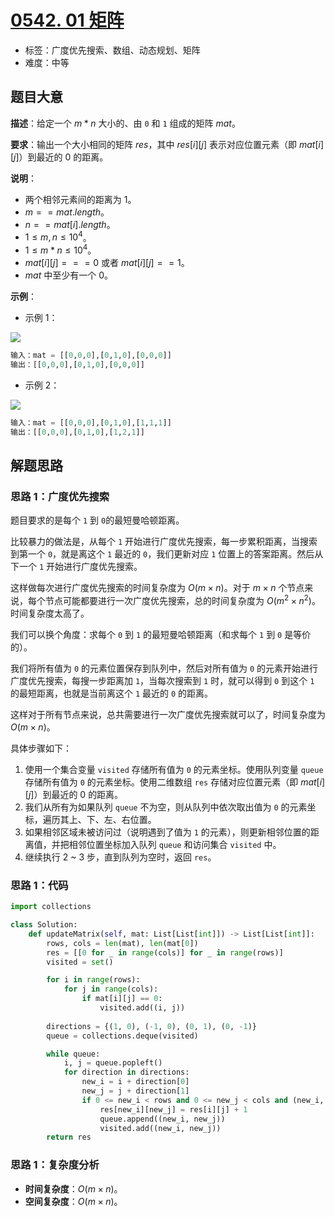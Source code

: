 # [0542. 01 矩阵](https://leetcode.cn/problems/01-matrix/)

- 标签：广度优先搜索、数组、动态规划、矩阵
- 难度：中等

## 题目大意

**描述**：给定一个 $m * n$ 大小的、由 `0` 和 `1` 组成的矩阵 $mat$。

**要求**：输出一个大小相同的矩阵 $res$，其中 $res[i][j]$ 表示对应位置元素（即 $mat[i][j]$）到最近的 $0$ 的距离。

**说明**：

- 两个相邻元素间的距离为 $1$。
- $m == mat.length$。
- $n == mat[i].length$。
- $1 \le m, n \le 10^4$。
- $1 \le m * n \le 10^4$。
- $mat[i][j] === 0$ 或者 $mat[i][j] == 1$。
- $mat$ 中至少有一个 $0$。

**示例**：

- 示例 1：

![](https://pic.leetcode-cn.com/1626667201-NCWmuP-image.png)

```python
输入：mat = [[0,0,0],[0,1,0],[0,0,0]]
输出：[[0,0,0],[0,1,0],[0,0,0]]
```

- 示例 2：

![](https://pic.leetcode-cn.com/1626667205-xFxIeK-image.png)

```python
输入：mat = [[0,0,0],[0,1,0],[1,1,1]]
输出：[[0,0,0],[0,1,0],[1,2,1]]
```

## 解题思路

### 思路 1：广度优先搜索

题目要求的是每个 `1` 到 `0`的最短曼哈顿距离。

比较暴力的做法是，从每个 `1` 开始进行广度优先搜索，每一步累积距离，当搜索到第一个 `0`，就是离这个 `1`  最近的 `0`，我们更新对应 `1` 位置上的答案距离。然后从下一个 `1` 开始进行广度优先搜索。

这样做每次进行广度优先搜索的时间复杂度为 $O(m \times n)$。对于 $m \times n$ 个节点来说，每个节点可能都要进行一次广度优先搜索，总的时间复杂度为 $O(m^2 \times n^2)$。时间复杂度太高了。

我们可以换个角度：求每个 `0` 到 `1` 的最短曼哈顿距离（和求每个 `1` 到 `0` 是等价的）。

我们将所有值为 `0` 的元素位置保存到队列中，然后对所有值为 `0` 的元素开始进行广度优先搜索，每搜一步距离加 `1`，当每次搜索到 `1` 时，就可以得到 `0` 到这个 `1` 的最短距离，也就是当前离这个 `1` 最近的 `0` 的距离。

这样对于所有节点来说，总共需要进行一次广度优先搜索就可以了，时间复杂度为 $O(m \times n)$。

具体步骤如下：

1. 使用一个集合变量 `visited` 存储所有值为 `0` 的元素坐标。使用队列变量 `queue` 存储所有值为 `0` 的元素坐标。使用二维数组 `res` 存储对应位置元素（即 $mat[i][j]$）到最近的 $0$ 的距离。
2. 我们从所有为如果队列 `queue` 不为空，则从队列中依次取出值为 `0` 的元素坐标，遍历其上、下、左、右位置。
3. 如果相邻区域未被访问过（说明遇到了值为 `1` 的元素），则更新相邻位置的距离值，并把相邻位置坐标加入队列 `queue` 和访问集合 `visited` 中。
4. 继续执行 2  ~ 3 步，直到队列为空时，返回 `res`。

### 思路 1：代码

```python
import collections

class Solution:
    def updateMatrix(self, mat: List[List[int]]) -> List[List[int]]:
        rows, cols = len(mat), len(mat[0])
        res = [[0 for _ in range(cols)] for _ in range(rows)]
        visited = set()

        for i in range(rows):
            for j in range(cols):
                if mat[i][j] == 0:
                    visited.add((i, j))
        
        directions = {(1, 0), (-1, 0), (0, 1), (0, -1)}
        queue = collections.deque(visited)

        while queue:
            i, j = queue.popleft()
            for direction in directions:
                new_i = i + direction[0]
                new_j = j + direction[1]
                if 0 <= new_i < rows and 0 <= new_j < cols and (new_i, new_j) not in visited:
                    res[new_i][new_j] = res[i][j] + 1
                    queue.append((new_i, new_j))
                    visited.add((new_i, new_j))
        return res
```

### 思路 1：复杂度分析

- **时间复杂度**：$O(m \times n)$。
- **空间复杂度**：$O(m \times n)$。

